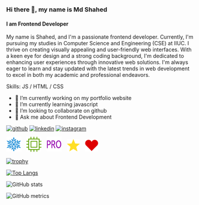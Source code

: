 ### Hi there 👋, my name is Md Shahed
#### I am Frontend Developer

My name is Shahed, and I'm a passionate frontend developer. Currently, I'm pursuing my studies in Computer Science and Engineering (CSE) at IIUC. I thrive on creating visually appealing and user-friendly web interfaces. With a keen eye for design and a strong coding background, I'm dedicated to enhancing user experiences through innovative web solutions. I'm always eager to learn and stay updated with the latest trends in web development to excel in both my academic and professional endeavors.

Skills:  JS / HTML / CSS

- 🔭 I’m currently working on my portfolio website 
- 🌱 I’m currently learning javascript 
- 👯 I’m looking to collaborate on github 
- 💬 Ask me about Frontend Development 


[<img src='https://cdn.jsdelivr.net/npm/simple-icons@3.0.1/icons/github.svg' alt='github' height='40'>](https://github.com/mdshahed89)  [<img src='https://cdn.jsdelivr.net/npm/simple-icons@3.0.1/icons/linkedin.svg' alt='linkedin' height='40'>](https://www.linkedin.com/in/shahed89/)  [<img src='https://cdn.jsdelivr.net/npm/simple-icons@3.0.1/icons/instagram.svg' alt='instagram' height='40'>](https://www.instagram.com/mdshahed827/)  

<a href='https://archiveprogram.github.com/'><img src='https://raw.githubusercontent.com/acervenky/animated-github-badges/master/assets/acbadge.gif' width='40' height='40'></a> <a href='https://docs.github.com/en/developers'><img src='https://raw.githubusercontent.com/acervenky/animated-github-badges/master/assets/devbadge.gif' width='40' height='40'></a> <a href='https://github.com/pricing'><img src='https://raw.githubusercontent.com/acervenky/animated-github-badges/master/assets/pro.gif' width='40' height='40'></a> <a href='https://stars.github.com/'><img src='https://raw.githubusercontent.com/acervenky/animated-github-badges/master/assets/starbadge.gif' width='35' height='35'></a> <a href='https://docs.github.com/en/github/supporting-the-open-source-community-with-github-sponsors'><img src='https://raw.githubusercontent.com/acervenky/animated-github-badges/master/assets/sponsorbadge.gif' width='35' height='35'></a> 

[![trophy](https://github-profile-trophy.vercel.app/?username=mdshahed89)](https://github.com/ryo-ma/github-profile-trophy)

[![Top Langs](https://github-readme-stats.vercel.app/api/top-langs/?username=mdshahed89)](https://github.com/anuraghazra/github-readme-stats)

![GitHub stats](https://github-readme-stats.vercel.app/api?username=mdshahed89&show_icons=true)  

![GitHub metrics](https://metrics.lecoq.io/mdshahed89)  

